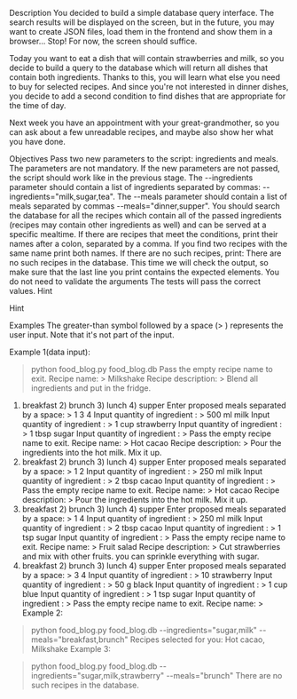 Description
You decided to build a simple database query interface. The search results will be displayed on the screen, but in the future, you may want to create JSON files, load them in the frontend and show them in a browser... Stop! For now, the screen should suffice.

Today you want to eat a dish that will contain strawberries and milk, so you decide to build a query to the database which will return all dishes that contain both ingredients. Thanks to this, you will learn what else you need to buy for selected recipes. And since you're not interested in dinner dishes, you decide to add a second condition to find dishes that are appropriate for the time of day.

Next week you have an appointment with your great-grandmother, so you can ask about a few unreadable recipes, and maybe also show her what you have done.

Objectives
Pass two new parameters to the script: ingredients and meals. The parameters are not mandatory. If the new parameters are not passed, the script should work like in the previous stage.
The --ingredients parameter should contain a list of ingredients separated by commas: --ingredients="milk,sugar,tea".
The --meals parameter should contain a list of meals separated by commas --meals="dinner,supper".
You should search the database for all the recipes which contain all of the passed ingredients (recipes may contain other ingredients as well) and can be served at a specific mealtime. If there are recipes that meet the conditions, print their names after a colon, separated by a comma. If you find two recipes with the same name print both names.
If there are no such recipes, print: There are no such recipes in the database.
This time we will check the output, so make sure that the last line you print contains the expected elements.
You do not need to validate the arguments The tests will pass the correct values.
Hint

Hint

Examples
The greater-than symbol followed by a space (> ) represents the user input. Note that it's not part of the input.

Example 1(data input):

> python food_blog.py food_blog.db
Pass the empty recipe name to exit.
Recipe name: > Milkshake
Recipe description: > Blend all ingredients and put in the fridge.
1) breakfast  2) brunch  3) lunch  4) supper
Enter proposed meals separated by a space: > 1 3 4
Input quantity of ingredient <press enter to stop>: > 500 ml milk
Input quantity of ingredient <press enter to stop>: > 1 cup strawberry
Input quantity of ingredient <press enter to stop>: > 1 tbsp sugar
Input quantity of ingredient <press enter to stop>: >
Pass the empty recipe name to exit.
Recipe name: > Hot cacao
Recipe description: > Pour the ingredients into the hot milk. Mix it up.
1) breakfast  2) brunch  3) lunch  4) supper
Enter proposed meals separated by a space: > 1 2
Input quantity of ingredient <press enter to stop>: > 250 ml milk
Input quantity of ingredient <press enter to stop>: > 2 tbsp cacao
Input quantity of ingredient <press enter to stop>: >
Pass the empty recipe name to exit.
Recipe name: > Hot cacao
Recipe description: > Pour the ingredients into the hot milk. Mix it up.
1) breakfast  2) brunch  3) lunch  4) supper
Enter proposed meals separated by a space: > 1 4
Input quantity of ingredient <press enter to stop>: > 250 ml milk
Input quantity of ingredient <press enter to stop>: > 2 tbsp cacao
Input quantity of ingredient <press enter to stop>: > 1 tsp sugar
Input quantity of ingredient <press enter to stop>: >
Pass the empty recipe name to exit.
Recipe name: > Fruit salad
Recipe description: > Cut strawberries and mix with other fruits. you can sprinkle everything with sugar.
1) breakfast  2) brunch  3) lunch  4) supper
Enter proposed meals separated by a space: > 3 4
Input quantity of ingredient <press enter to stop>: > 10 strawberry
Input quantity of ingredient <press enter to stop>: > 50 g black
Input quantity of ingredient <press enter to stop>: > 1 cup blue
Input quantity of ingredient <press enter to stop>: > 1 tsp sugar
Input quantity of ingredient <press enter to stop>: >
Pass the empty recipe name to exit.
Recipe name: > 
Example 2:

> python food_blog.py food_blog.db --ingredients="sugar,milk" --meals="breakfast,brunch"
Recipes selected for you: Hot cacao, Milkshake
Example 3:

> python food_blog.py food_blog.db --ingredients="sugar,milk,strawberry" --meals="brunch"
There are no such recipes in the database.
